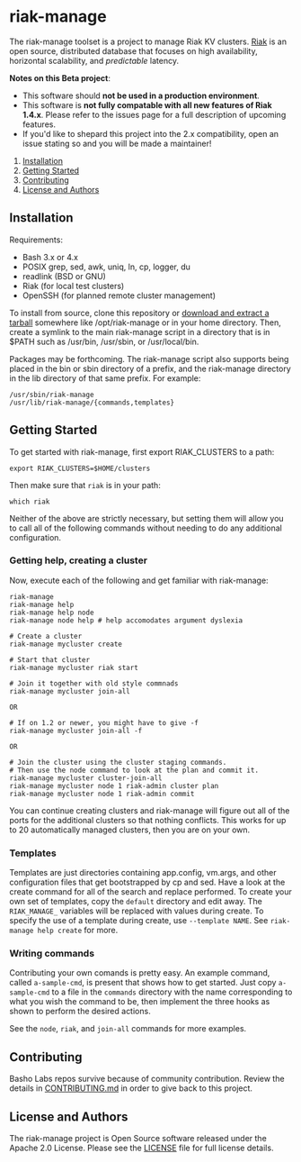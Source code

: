 # riak-manage

The riak-manage toolset is a project to manage Riak KV clusters. [Riak](http://basho.com/riak/) is an open source, distributed database that focuses on high availability, horizontal scalability, and *predictable* latency.

**Notes on this Beta project**:
* This software should **not be used in a production environment**.
* This software is **not fully compatable with all new features of Riak 1.4.x**. Please refer to the issues page for a full description of upcoming features.
* If you'd like to shepard this project into the 2.x compatibility, open an issue stating so and you will be made a maintainer!

1. [Installation](#installation)
2. [Getting Started](#getting-started)
3. [Contributing](#contributing)
5. [License and Authors](#license-and-authors)

## Installation

Requirements: 

* Bash 3.x or 4.x
* POSIX grep, sed, awk, uniq, ln, cp, logger, du
* readlink (BSD or GNU)
* Riak (for local test clusters)
* OpenSSH (for planned remote cluster management)

To install from source, clone this repository or [download and extract a
tarball](https://github.com/basho/riak-manage/tarball/master) somewhere like
/opt/riak-manage or in your home directory. Then, create a symlink to the main
riak-manage script in a directory that is in $PATH such as /usr/bin, /usr/sbin,
or /usr/local/bin.

Packages may be forthcoming. The riak-manage script also supports being placed
in the bin or sbin directory of a prefix, and the riak-manage directory in the
lib directory of that same prefix. For example:

```
/usr/sbin/riak-manage
/usr/lib/riak-manage/{commands,templates}
```

## Getting Started

To get started with riak-manage, first export RIAK_CLUSTERS to a path:
```
export RIAK_CLUSTERS=$HOME/clusters
```

Then make sure that `riak` is in your path:
```
which riak
```
Neither of the above are strictly necessary, but setting them will allow you to
call all of the following commands without needing to do any additional
configuration.


### Getting help, creating a cluster
Now, execute each of the following and get familiar with riak-manage:

```
riak-manage
riak-manage help
riak-manage help node
riak-manage node help # help accomodates argument dyslexia
```
```
# Create a cluster
riak-manage mycluster create

# Start that cluster
riak-manage mycluster riak start

# Join it together with old style commnads
riak-manage mycluster join-all

OR

# If on 1.2 or newer, you might have to give -f
riak-manage mycluster join-all -f

OR

# Join the cluster using the cluster staging commands.
# Then use the node command to look at the plan and commit it.
riak-manage mycluster cluster-join-all
riak-manage mycluster node 1 riak-admin cluster plan
riak-manage mycluster node 1 riak-admin commit
```

You can continue creating clusters and riak-manage will figure out all of the
ports for the additional clusters so that nothing conflicts. This works for up
to 20 automatically managed clusters, then you are on your own.

### Templates

Templates are just directories containing app.config, vm.args, and other
configuration files that get bootstrapped by cp and sed. Have a look at the
create command for all of the search and replace performed. To create your own
set of templates, copy the `default` directory and edit away. The `RIAK_MANAGE_`
variables will be replaced with values during create. To specify the use of a
template during create, use `--template NAME`. See `riak-manage help create`
for more.

### Writing commands

Contributing your own comands is pretty easy. An example command, called
`a-sample-cmd`, is present that shows how to get started. Just copy
`a-sample-cmd` to a file in the `commands` directory with the name
corresponding to what you wish the command to be, then implement the three
hooks as shown to perform the desired actions.

See the `node`, `riak`, and `join-all` commands for more examples.

## Contributing

Basho Labs repos survive because of community contribution. Review the details in [CONTRIBUTING.md](CONTRIBUTING.md) in order to give back to this project.

## License and Authors
The riak-manage project is Open Source software released under the Apache 2.0 License. Please see the [LICENSE](LICENSE) file for full license details.


